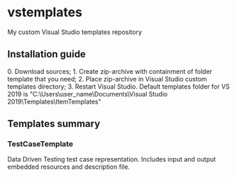 # vstemplates
My custom Visual Studio templates repository

<h2>
Installation guide
</h2>
0. Download sources;
1. Create zip-archive with containment of folder template that you need;
2. Place zip-archive in Visual Studio custom templates directory;
3. Restart Visual Studio.
Default templates folder for VS 2019 is "C:\Users\user_name\Documents\Visual Studio 2019\Templates\ItemTemplates"

<h2>
Templates summary
</h2>
<h3> 
TestCaseTemplate
</h3>
<p>
Data Driven Testing test case representation. Includes input and output embedded resources and description file.
</p>